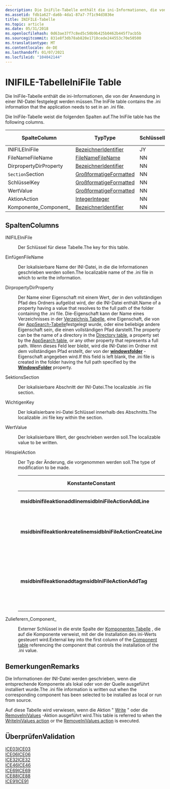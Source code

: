 ```yaml
---
description: Die IniFile-Tabelle enthält die ini-Informationen, die von der Anwendung in einer INI-Datei festgelegt werden müssen.
ms.assetid: fdb1a627-da6b-4da1-87a7-7f1c94d3836e
title: INIFILE-Tabelle
ms.topic: article
ms.date: 05/31/2018
ms.openlocfilehash: 0d63ae37f7c8ed5c50b9b425b0462b445f7acb5b
ms.sourcegitcommit: 831e8f3db78ab820e1710cede244553c70e50500
ms.translationtype: MT
ms.contentlocale: de-DE
ms.lasthandoff: 01/07/2021
ms.locfileid: "104042144"
---
```

# <a name="inifile-table"></a><span data-ttu-id="2c98f-103">INIFILE-Tabelle</span><span class="sxs-lookup"><span data-stu-id="2c98f-103">IniFile Table</span></span>

<span data-ttu-id="2c98f-104">Die IniFile-Tabelle enthält die ini-Informationen, die von der Anwendung in einer INI-Datei festgelegt werden müssen.</span><span class="sxs-lookup"><span data-stu-id="2c98f-104">The IniFile table contains the .ini information that the application needs to set in an .ini file.</span></span>

<span data-ttu-id="2c98f-105">Die IniFile-Tabelle weist die folgenden Spalten auf.</span><span class="sxs-lookup"><span data-stu-id="2c98f-105">The IniFile table has the following columns.</span></span>



| <span data-ttu-id="2c98f-106">Spalte</span><span class="sxs-lookup"><span data-stu-id="2c98f-106">Column</span></span>      | <span data-ttu-id="2c98f-107">Typ</span><span class="sxs-lookup"><span data-stu-id="2c98f-107">Type</span></span>                         | <span data-ttu-id="2c98f-108">Schlüssel</span><span class="sxs-lookup"><span data-stu-id="2c98f-108">Key</span></span> | <span data-ttu-id="2c98f-109">Nullwerte zulässig</span><span class="sxs-lookup"><span data-stu-id="2c98f-109">Nullable</span></span> |
|-------------|------------------------------|-----|----------|
| <span data-ttu-id="2c98f-110">INIFILE</span><span class="sxs-lookup"><span data-stu-id="2c98f-110">IniFile</span></span>     | [<span data-ttu-id="2c98f-111">Bezeichner</span><span class="sxs-lookup"><span data-stu-id="2c98f-111">Identifier</span></span>](identifier.md) | <span data-ttu-id="2c98f-112">J</span><span class="sxs-lookup"><span data-stu-id="2c98f-112">Y</span></span>   | <span data-ttu-id="2c98f-113">N</span><span class="sxs-lookup"><span data-stu-id="2c98f-113">N</span></span>        |
| <span data-ttu-id="2c98f-114">FileName</span><span class="sxs-lookup"><span data-stu-id="2c98f-114">FileName</span></span>    | [<span data-ttu-id="2c98f-115">FileName</span><span class="sxs-lookup"><span data-stu-id="2c98f-115">FileName</span></span>](text.md)         | <span data-ttu-id="2c98f-116">N</span><span class="sxs-lookup"><span data-stu-id="2c98f-116">N</span></span>   | <span data-ttu-id="2c98f-117">N</span><span class="sxs-lookup"><span data-stu-id="2c98f-117">N</span></span>        |
| <span data-ttu-id="2c98f-118">Dirproperty</span><span class="sxs-lookup"><span data-stu-id="2c98f-118">DirProperty</span></span> | [<span data-ttu-id="2c98f-119">Bezeichner</span><span class="sxs-lookup"><span data-stu-id="2c98f-119">Identifier</span></span>](identifier.md) | <span data-ttu-id="2c98f-120">N</span><span class="sxs-lookup"><span data-stu-id="2c98f-120">N</span></span>   | <span data-ttu-id="2c98f-121">J</span><span class="sxs-lookup"><span data-stu-id="2c98f-121">Y</span></span>        |
| <span data-ttu-id="2c98f-122">`Section`</span><span class="sxs-lookup"><span data-stu-id="2c98f-122">Section</span></span>     | [<span data-ttu-id="2c98f-123">Großformatige</span><span class="sxs-lookup"><span data-stu-id="2c98f-123">Formatted</span></span>](formatted.md)   | <span data-ttu-id="2c98f-124">N</span><span class="sxs-lookup"><span data-stu-id="2c98f-124">N</span></span>   | <span data-ttu-id="2c98f-125">N</span><span class="sxs-lookup"><span data-stu-id="2c98f-125">N</span></span>        |
| <span data-ttu-id="2c98f-126">Schlüssel</span><span class="sxs-lookup"><span data-stu-id="2c98f-126">Key</span></span>         | [<span data-ttu-id="2c98f-127">Großformatige</span><span class="sxs-lookup"><span data-stu-id="2c98f-127">Formatted</span></span>](formatted.md)   | <span data-ttu-id="2c98f-128">N</span><span class="sxs-lookup"><span data-stu-id="2c98f-128">N</span></span>   | <span data-ttu-id="2c98f-129">N</span><span class="sxs-lookup"><span data-stu-id="2c98f-129">N</span></span>        |
| <span data-ttu-id="2c98f-130">Wert</span><span class="sxs-lookup"><span data-stu-id="2c98f-130">Value</span></span>       | [<span data-ttu-id="2c98f-131">Großformatige</span><span class="sxs-lookup"><span data-stu-id="2c98f-131">Formatted</span></span>](formatted.md)   | <span data-ttu-id="2c98f-132">N</span><span class="sxs-lookup"><span data-stu-id="2c98f-132">N</span></span>   | <span data-ttu-id="2c98f-133">N</span><span class="sxs-lookup"><span data-stu-id="2c98f-133">N</span></span>        |
| <span data-ttu-id="2c98f-134">Aktion</span><span class="sxs-lookup"><span data-stu-id="2c98f-134">Action</span></span>      | [<span data-ttu-id="2c98f-135">Integer</span><span class="sxs-lookup"><span data-stu-id="2c98f-135">Integer</span></span>](integer.md)       | <span data-ttu-id="2c98f-136">N</span><span class="sxs-lookup"><span data-stu-id="2c98f-136">N</span></span>   | <span data-ttu-id="2c98f-137">N</span><span class="sxs-lookup"><span data-stu-id="2c98f-137">N</span></span>        |
| <span data-ttu-id="2c98f-138">Komponente\_</span><span class="sxs-lookup"><span data-stu-id="2c98f-138">Component\_</span></span> | [<span data-ttu-id="2c98f-139">Bezeichner</span><span class="sxs-lookup"><span data-stu-id="2c98f-139">Identifier</span></span>](identifier.md) | <span data-ttu-id="2c98f-140">N</span><span class="sxs-lookup"><span data-stu-id="2c98f-140">N</span></span>   | <span data-ttu-id="2c98f-141">N</span><span class="sxs-lookup"><span data-stu-id="2c98f-141">N</span></span>        |



 

## <a name="columns"></a><span data-ttu-id="2c98f-142">Spalten</span><span class="sxs-lookup"><span data-stu-id="2c98f-142">Columns</span></span>

<dl> <dt>

<span data-ttu-id="2c98f-143"><span id="IniFile"></span><span id="inifile"></span><span id="INIFILE"></span>INIFILE</span><span class="sxs-lookup"><span data-stu-id="2c98f-143"><span id="IniFile"></span><span id="inifile"></span><span id="INIFILE"></span>IniFile</span></span>
</dt> <dd>

<span data-ttu-id="2c98f-144">Der Schlüssel für diese Tabelle.</span><span class="sxs-lookup"><span data-stu-id="2c98f-144">The key for this table.</span></span>

</dd> <dt>

<span data-ttu-id="2c98f-145"><span id="FileName"></span><span id="filename"></span><span id="FILENAME"></span>Einfügen</span><span class="sxs-lookup"><span data-stu-id="2c98f-145"><span id="FileName"></span><span id="filename"></span><span id="FILENAME"></span>FileName</span></span>
</dt> <dd>

<span data-ttu-id="2c98f-146">Der lokalisierbare Name der INI-Datei, in die die Informationen geschrieben werden sollen.</span><span class="sxs-lookup"><span data-stu-id="2c98f-146">The localizable name of the .ini file in which to write the information.</span></span>

</dd> <dt>

<span data-ttu-id="2c98f-147"><span id="DirProperty"></span><span id="dirproperty"></span><span id="DIRPROPERTY"></span>Dirproperty</span><span class="sxs-lookup"><span data-stu-id="2c98f-147"><span id="DirProperty"></span><span id="dirproperty"></span><span id="DIRPROPERTY"></span>DirProperty</span></span>
</dt> <dd>

<span data-ttu-id="2c98f-148">Der Name einer Eigenschaft mit einem Wert, der in den vollständigen Pfad des Ordners aufgelöst wird, der die INI-Datei enthält.</span><span class="sxs-lookup"><span data-stu-id="2c98f-148">Name of a property having a value that resolves to the full path of the folder containing the .ini file.</span></span> <span data-ttu-id="2c98f-149">Die-Eigenschaft kann der Name eines Verzeichnisses in der [Verzeichnis Tabelle](directory-table.md), eine Eigenschaft, die von der [AppSearch-Tabelle](appsearch-table.md)festgelegt wurde, oder eine beliebige andere Eigenschaft sein, die einen vollständigen Pfad darstellt.</span><span class="sxs-lookup"><span data-stu-id="2c98f-149">The property can be the name of a directory in the [Directory table](directory-table.md), a property set by the [AppSearch table](appsearch-table.md), or any other property that represents a full path.</span></span> <span data-ttu-id="2c98f-150">Wenn dieses Feld leer bleibt, wird die INI-Datei im Ordner mit dem vollständigen Pfad erstellt, der von der [**windowsfolder**](windowsfolder.md) -Eigenschaft angegeben wird.</span><span class="sxs-lookup"><span data-stu-id="2c98f-150">If this field is left blank, the .ini file is created in the folder having the full path specified by the [**WindowsFolder**](windowsfolder.md) property.</span></span>

</dd> <dt>

<span data-ttu-id="2c98f-151"><span id="Section"></span><span id="section"></span><span id="SECTION"></span>Sektions</span><span class="sxs-lookup"><span data-stu-id="2c98f-151"><span id="Section"></span><span id="section"></span><span id="SECTION"></span>Section</span></span>
</dt> <dd>

<span data-ttu-id="2c98f-152">Der lokalisierbare Abschnitt der INI-Datei.</span><span class="sxs-lookup"><span data-stu-id="2c98f-152">The localizable .ini file section.</span></span>

</dd> <dt>

<span data-ttu-id="2c98f-153"><span id="Key"></span><span id="key"></span><span id="KEY"></span>Wichtigen</span><span class="sxs-lookup"><span data-stu-id="2c98f-153"><span id="Key"></span><span id="key"></span><span id="KEY"></span>Key</span></span>
</dt> <dd>

<span data-ttu-id="2c98f-154">Der lokalisierbare ini-Datei Schlüssel innerhalb des Abschnitts.</span><span class="sxs-lookup"><span data-stu-id="2c98f-154">The localizable .ini file key within the section.</span></span>

</dd> <dt>

<span data-ttu-id="2c98f-155"><span id="Value"></span><span id="value"></span><span id="VALUE"></span>Wert</span><span class="sxs-lookup"><span data-stu-id="2c98f-155"><span id="Value"></span><span id="value"></span><span id="VALUE"></span>Value</span></span>
</dt> <dd>

<span data-ttu-id="2c98f-156">Der lokalisierbare Wert, der geschrieben werden soll.</span><span class="sxs-lookup"><span data-stu-id="2c98f-156">The localizable value to be written.</span></span>

</dd> <dt>

<span data-ttu-id="2c98f-157"><span id="Action"></span><span id="action"></span><span id="ACTION"></span>Hinspiel</span><span class="sxs-lookup"><span data-stu-id="2c98f-157"><span id="Action"></span><span id="action"></span><span id="ACTION"></span>Action</span></span>
</dt> <dd>

<span data-ttu-id="2c98f-158">Der Typ der Änderung, die vorgenommen werden soll.</span><span class="sxs-lookup"><span data-stu-id="2c98f-158">The type of modification to be made.</span></span>



| <span data-ttu-id="2c98f-159">Konstante</span><span class="sxs-lookup"><span data-stu-id="2c98f-159">Constant</span></span>                         | <span data-ttu-id="2c98f-160">Hexadezimal</span><span class="sxs-lookup"><span data-stu-id="2c98f-160">Hexadecimal</span></span> | <span data-ttu-id="2c98f-161">Decimal</span><span class="sxs-lookup"><span data-stu-id="2c98f-161">Decimal</span></span> | <span data-ttu-id="2c98f-162">Modifikation (Modification)</span><span class="sxs-lookup"><span data-stu-id="2c98f-162">Modification</span></span>                                                                     |
|----------------------------------|-------------|---------|----------------------------------------------------------------------------------|
| <span data-ttu-id="2c98f-163">**msidbinifileaktionaddline**</span><span class="sxs-lookup"><span data-stu-id="2c98f-163">**msidbIniFileActionAddLine**</span></span>    | <span data-ttu-id="2c98f-164">0x000</span><span class="sxs-lookup"><span data-stu-id="2c98f-164">0x000</span></span>       | <span data-ttu-id="2c98f-165">0</span><span class="sxs-lookup"><span data-stu-id="2c98f-165">0</span></span>       | <span data-ttu-id="2c98f-166">Erstellt oder aktualisiert einen INI-Eintrag.</span><span class="sxs-lookup"><span data-stu-id="2c98f-166">Creates or updates a .ini entry.</span></span>                                                 |
| <span data-ttu-id="2c98f-167">**msidbinifileaktionkreateline**</span><span class="sxs-lookup"><span data-stu-id="2c98f-167">**msidbIniFileActionCreateLine**</span></span> | <span data-ttu-id="2c98f-168">0x001</span><span class="sxs-lookup"><span data-stu-id="2c98f-168">0x001</span></span>       | <span data-ttu-id="2c98f-169">1</span><span class="sxs-lookup"><span data-stu-id="2c98f-169">1</span></span>       | <span data-ttu-id="2c98f-170">Erstellt einen INI-Eintrag nur, wenn der Eintrag nicht bereits vorhanden ist.</span><span class="sxs-lookup"><span data-stu-id="2c98f-170">Creates a .ini entry only if the entry does not already exist.</span></span>                   |
| <span data-ttu-id="2c98f-171">**msidbinifileaktionaddtag**</span><span class="sxs-lookup"><span data-stu-id="2c98f-171">**msidbIniFileActionAddTag**</span></span>     | <span data-ttu-id="2c98f-172">0x003</span><span class="sxs-lookup"><span data-stu-id="2c98f-172">0x003</span></span>       | <span data-ttu-id="2c98f-173">3</span><span class="sxs-lookup"><span data-stu-id="2c98f-173">3</span></span>       | <span data-ttu-id="2c98f-174">Erstellt einen neuen Eintrag oder fügt einen neuen durch Trennzeichen getrennten Wert an einen vorhandenen Eintrag an.</span><span class="sxs-lookup"><span data-stu-id="2c98f-174">Creates a new entry or appends a new comma-separated value to an existing entry.</span></span> |



 

</dd> <dt>

<span data-ttu-id="2c98f-175"><span id="Component_"></span><span id="component_"></span><span id="COMPONENT_"></span>Zulieferern\_</span><span class="sxs-lookup"><span data-stu-id="2c98f-175"><span id="Component_"></span><span id="component_"></span><span id="COMPONENT_"></span>Component\_</span></span>
</dt> <dd>

<span data-ttu-id="2c98f-176">Externer Schlüssel in die erste Spalte der [Komponenten Tabelle](component-table.md) , die auf die Komponente verweist, mit der die Installation des ini-Werts gesteuert wird.</span><span class="sxs-lookup"><span data-stu-id="2c98f-176">External key into the first column of the [Component table](component-table.md) referencing the component that controls the installation of the .ini value.</span></span>

</dd> </dl>

## <a name="remarks"></a><span data-ttu-id="2c98f-177">Bemerkungen</span><span class="sxs-lookup"><span data-stu-id="2c98f-177">Remarks</span></span>

<span data-ttu-id="2c98f-178">Die Informationen der INI-Datei werden geschrieben, wenn die entsprechende Komponente als lokal oder von der Quelle ausgeführt installiert wurde.</span><span class="sxs-lookup"><span data-stu-id="2c98f-178">The .ini file information is written out when the corresponding component has been selected to be installed as local or run from source.</span></span>

<span data-ttu-id="2c98f-179">Auf diese Tabelle wird verwiesen, wenn die Aktion " [Write](writeinivalues-action.md) " oder die [RemoveIniValues](removeinivalues-action.md) -Aktion ausgeführt wird.</span><span class="sxs-lookup"><span data-stu-id="2c98f-179">This table is referred to when the [WriteIniValues action](writeinivalues-action.md) or the [RemoveIniValues action](removeinivalues-action.md) is executed.</span></span>

## <a name="validation"></a><span data-ttu-id="2c98f-180">Überprüfen</span><span class="sxs-lookup"><span data-stu-id="2c98f-180">Validation</span></span>

<dl>

[<span data-ttu-id="2c98f-181">ICE03</span><span class="sxs-lookup"><span data-stu-id="2c98f-181">ICE03</span></span>](ice03.md)  
[<span data-ttu-id="2c98f-182">ICE06</span><span class="sxs-lookup"><span data-stu-id="2c98f-182">ICE06</span></span>](ice06.md)  
[<span data-ttu-id="2c98f-183">ICE32</span><span class="sxs-lookup"><span data-stu-id="2c98f-183">ICE32</span></span>](ice32.md)  
[<span data-ttu-id="2c98f-184">ICE46</span><span class="sxs-lookup"><span data-stu-id="2c98f-184">ICE46</span></span>](ice46.md)  
[<span data-ttu-id="2c98f-185">ICE69</span><span class="sxs-lookup"><span data-stu-id="2c98f-185">ICE69</span></span>](ice69.md)  
[<span data-ttu-id="2c98f-186">ICE88</span><span class="sxs-lookup"><span data-stu-id="2c98f-186">ICE88</span></span>](ice88.md)  
[<span data-ttu-id="2c98f-187">ICE91</span><span class="sxs-lookup"><span data-stu-id="2c98f-187">ICE91</span></span>](ice91.md)  
</dl>

 

 




